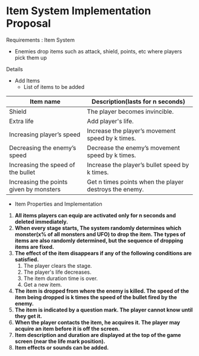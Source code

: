 # Item System Implementation Proposal
Requirements : Item System

- Enemies drop items such as attack, shield, points, etc where players pick them up

Details
- Add Items
  - List of items to be added

|Item name|Description(lasts for n seconds)|
|------|---|
|Shield|The player becomes invincible.|
|Extra life|Add player's life.|
|Increasing player’s speed|Increase the player’s movement speed by k times.|
|Decreasing the enemy’s speed|Decrease the enemy’s movement speed by k times.|
|Increasing the speed of the bullet|Increase the player’s bullet speed by k times.|
|Increasing the points given by monsters|Get n times points when the player destroys the enemy.|

   - Item Properties and Implementation
1. **All items players can equip are activated only for n seconds and deleted immediately.**
2. **When every stage starts, The system randomly determines which monster(x% of all monsters and UFO) to drop the item. The types of items are also randomly determined, but the sequence of dropping items are fixed.**
3. **The effect of the item disappears if any of the following conditions are satisfied.**
    1. The player clears the stage.
    2. The player's life decreases. 
    3. The item duration time is over. 
    4. Get a new item.
4. **The item is dropped from where the enemy is killed. 
The speed of the item being dropped is k times the speed of the bullet fired by the enemy.**
5. **The item is indicated by a question mark. The player cannot know until they get it.**
6. **When the player contacts the item, he acquires it. The player may acquire an item before it is off the screen.**
7. **Item description and duration are displayed at the top of the game screen (near the life mark position).**
8. **Item effects or sounds can be added.**
